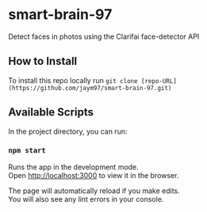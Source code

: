 # smart-brain-97
Detect faces in photos using the Clarifai face-detector API

## How to Install
To install this repo locally run `git clone [repo-URL](https://github.com/jaym97/smart-brain-97.git)`

## Available Scripts

In the project directory, you can run:

### `npm start`

Runs the app in the development mode.<br>
Open [http://localhost:3000](http://localhost:3000) to view it in the browser.

The page will automatically reload if you make edits.<br>
You will also see any lint errors in your console.

